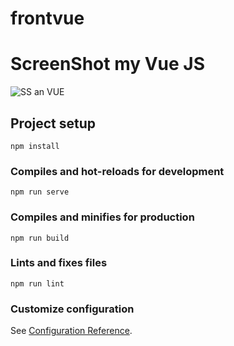 # frontvue

# ScreenShot my Vue JS
![SS an VUE](https://user-images.githubusercontent.com/72298156/102032591-d1b76c80-3deb-11eb-8bbc-cf4432e3476c.png)


## Project setup
```
npm install
```

### Compiles and hot-reloads for development
```
npm run serve
```

### Compiles and minifies for production
```
npm run build
```

### Lints and fixes files
```
npm run lint
```

### Customize configuration
See [Configuration Reference](https://cli.vuejs.org/config/).
